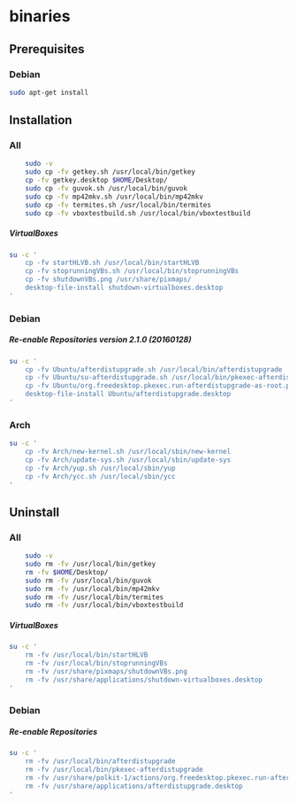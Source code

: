 # binaries

## Prerequisites

### Debian

```bash
sudo apt-get install 

```

## Installation

### All

```bash
	sudo -v
	sudo cp -fv getkey.sh /usr/local/bin/getkey
	cp -fv getkey.desktop $HOME/Desktop/
	sudo cp -fv guvok.sh /usr/local/bin/guvok
	sudo cp -fv mp42mkv.sh /usr/local/bin/mp42mkv
	sudo cp -fv termites.sh /usr/local/bin/termites
	sudo cp -fv vboxtestbuild.sh /usr/local/bin/vboxtestbuild

```

##### VirtualBoxes

```bash
su -c '
	cp -fv startHLVB.sh /usr/local/bin/startHLVB
	cp -fv stoprunningVBs.sh /usr/local/bin/stoprunningVBs
	cp -fv shutdownVBs.png /usr/share/pixmaps/
	desktop-file-install shutdown-virtualboxes.desktop
'

```

### Debian

##### Re-enable Repositories version 2.1.0 (20160128)

```bash
su -c '
	cp -fv Ubuntu/afterdistupgrade.sh /usr/local/bin/afterdistupgrade
	cp -fv Ubuntu/su-afterdistupgrade.sh /usr/local/bin/pkexec-afterdistupgrade
	cp -fv Ubuntu/org.freedesktop.pkexec.run-afterdistupgrade-as-root.policy /usr/share/polkit-1/actions/
	desktop-file-install Ubuntu/afterdistupgrade.desktop
'

```

### Arch

```bash
su -c '
	cp -fv Arch/new-kernel.sh /usr/local/sbin/new-kernel
	cp -fv Arch/update-sys.sh /usr/local/sbin/update-sys
	cp -fv Arch/yup.sh /usr/local/sbin/yup
	cp -fv Arch/ycc.sh /usr/local/sbin/ycc
'

```

## Uninstall

### All

```bash
	sudo -v
	sudo rm -fv /usr/local/bin/getkey
	rm -fv $HOME/Desktop/
	sudo rm -fv /usr/local/bin/guvok
	sudo rm -fv /usr/local/bin/mp42mkv
	sudo rm -fv /usr/local/bin/termites
	sudo rm -fv /usr/local/bin/vboxtestbuild

```

##### VirtualBoxes

```bash
su -c '
	rm -fv /usr/local/bin/startHLVB
	rm -fv /usr/local/bin/stoprunningVBs
	rm -fv /usr/share/pixmaps/shutdownVBs.png
	rm -fv /usr/share/applications/shutdown-virtualboxes.desktop
'

```

### Debian

##### Re-enable Repositories

```bash
su -c '
	rm -fv /usr/local/bin/afterdistupgrade
	rm -fv /usr/local/bin/pkexec-afterdistupgrade
	rm -fv /usr/share/polkit-1/actions/org.freedesktop.pkexec.run-afterdistupgrade-as-root.policy
	rm -fv /usr/share/applications/afterdistupgrade.desktop
'

```

